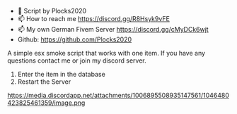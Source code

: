 - 👋 Script by Plocks2020
- 📫 How to reach me https://discord.gg/R8Hsyk9vFE
- 📫 My own German Fivem Server https://discord.gg/cMyDCk6wjt
- Github: https://github.com/Plocks2020



A simple esx smoke script that works with one item. If you have any questions contact me or join my discord server.
1. Enter the item in the database
2. Restart the Server


https://media.discordapp.net/attachments/1006895508935147561/1046480423825461359/image.png